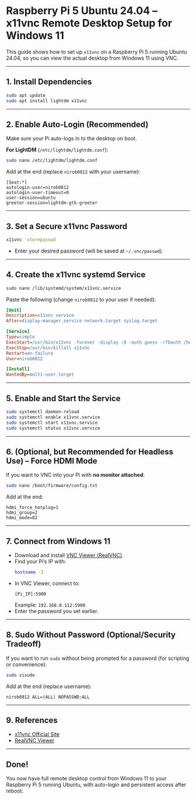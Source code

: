 # Raspberry Pi 5 Ubuntu 24.04 – x11vnc Remote Desktop Setup for Windows 11

This guide shows how to set up `x11vnc` on a Raspberry Pi 5 running Ubuntu 24.04, so you can view the actual desktop from Windows 11 using VNC.

---

## 1. **Install Dependencies**

```bash
sudo apt update
sudo apt install lightdm x11vnc
```

---

## 2. **Enable Auto-Login (Recommended)**
Make sure your Pi auto-logs in to the desktop on boot.

**For LightDM** (`/etc/lightdm/lightdm.conf`):

```bash
sudo nano /etc/lightdm/lightdm.conf
```

Add at the end (replace `nirob0812` with your username):

```
[Seat:*]
autologin-user=nirob0812
autologin-user-timeout=0
user-session=ubuntu
greeter-session=lightdm-gtk-greeter
```

---

## 3. **Set a Secure x11vnc Password**

```bash
x11vnc -storepasswd
```
- Enter your desired password (will be saved at `~/.vnc/passwd`).

---

## 4. **Create the x11vnc systemd Service**

```bash
sudo nano /lib/systemd/system/x11vnc.service
```

Paste the following (change `nirob0812` to your user if needed):

```ini
[Unit]
Description=x11vnc service
After=display-manager.service network.target syslog.target

[Service]
Type=simple
ExecStart=/usr/bin/x11vnc -forever -display :0 -auth guess -rfbauth /home/nirob0812/.vnc/passwd
ExecStop=/usr/bin/killall x11vnc
Restart=on-failure
User=nirob0812

[Install]
WantedBy=multi-user.target
```

---

## 5. **Enable and Start the Service**

```bash
sudo systemctl daemon-reload
sudo systemctl enable x11vnc.service
sudo systemctl start x11vnc.service
sudo systemctl status x11vnc.service
```

---

## 6. **(Optional, but Recommended for Headless Use) – Force HDMI Mode**

If you want to VNC into your Pi with **no monitor attached**:

```bash
sudo nano /boot/firmware/config.txt
```
Add at the end:

```
hdmi_force_hotplug=1
hdmi_group=2
hdmi_mode=82
```

---

## 7. **Connect from Windows 11**

- Download and install [VNC Viewer (RealVNC)](https://www.realvnc.com/en/connect/download/viewer/).
- Find your Pi’s IP with:  
  ```bash
  hostname -I
  ```
- In VNC Viewer, connect to:  
  ```
  [Pi_IP]:5900
  ```
  Example: `192.168.0.112:5900`
- Enter the password you set earlier.

---

## 8. **Sudo Without Password (Optional/Security Tradeoff)**

If you want to run `sudo` without being prompted for a password (for scripting or convenience):

```bash
sudo visudo
```
Add at the end (replace username):

```
nirob0812 ALL=(ALL) NOPASSWD:ALL
```

---

## 9. **References**

- [x11vnc Official Site](https://www.karlrunge.com/x11vnc/)
- [RealVNC Viewer](https://www.realvnc.com/en/connect/download/viewer/)

---

## **Done!**

You now have full remote desktop control from Windows 11 to your Raspberry Pi 5 running Ubuntu, with auto-login and persistent access after reboot.
